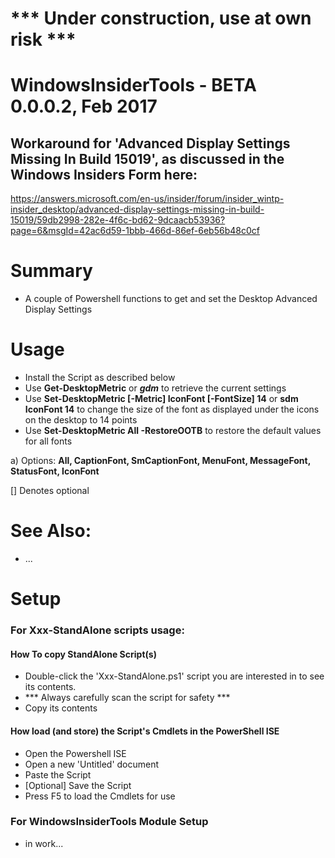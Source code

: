 # *** Under construction, use at own risk ***

# WindowsInsiderTools - BETA 0.0.0.2, Feb 2017

## Workaround for 'Advanced Display Settings Missing In Build 15019', as discussed in the Windows Insiders Form here:
https://answers.microsoft.com/en-us/insider/forum/insider_wintp-insider_desktop/advanced-display-settings-missing-in-build-15019/59db2998-282e-4f6c-bd62-9dcaacb53936?page=6&msgId=42ac6d59-1bbb-466d-86ef-6eb56b48c0cf

# Summary
+ A couple of Powershell functions to get and set the Desktop Advanced Display Settings

# Usage
+ Install the Script as described below
+ Use **Get-DesktopMetric** or ***gdm*** to retrieve the current settings
+ Use **Set-DesktopMetric [-Metric] IconFont [-FontSize] 14** or **sdm IconFont 14** to change the size of the font as displayed under the icons on the desktop to 14 points
+ Use **Set-DesktopMetric All -RestoreOOTB** to restore the default values for all fonts

a) Options: **All, CaptionFont, SmCaptionFont, MenuFont, MessageFont, StatusFont, IconFont**

[] Denotes optional

# See Also:
+ ...

# Setup
### For Xxx-StandAlone scripts usage: 
#### How To copy StandAlone Script(s)
+ Double-click the 'Xxx-StandAlone.ps1' script you are interested in to see its contents.
+ *** Always carefully scan the script for safety ***
+ Copy its contents

#### How load (and store) the Script's Cmdlets in the PowerShell ISE
+ Open the Powershell ISE
+ Open a new 'Untitled' document
+ Paste the Script
+ [Optional] Save the Script
+ Press F5 to load the Cmdlets for use

### For WindowsInsiderTools Module Setup
+ in work...
